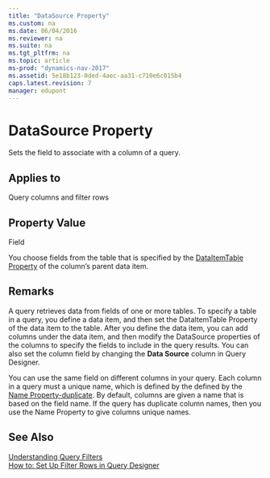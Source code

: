 ```yaml
---
title: "DataSource Property"
ms.custom: na
ms.date: 06/04/2016
ms.reviewer: na
ms.suite: na
ms.tgt_pltfrm: na
ms.topic: article
ms-prod: "dynamics-nav-2017"
ms.assetid: 5e18b123-0ded-4aec-aa31-c710e6c015b4
caps.latest.revision: 7
manager: edupont
---
```

# DataSource Property
Sets the field to associate with a column of a query.  
  
## Applies to  
 Query columns and filter rows  
  
## Property Value  
 Field  
  
 You choose fields from the table that is specified by the [DataItemTable Property](DataItemTable-Property.md) of the column’s parent data item.  
  
## Remarks  
 A query retrieves data from fields of one or more tables. To specify a table in a query, you define a data item, and then set the DataItemTable Property of the data item to the table. After you define the data item, you can add columns under the data item, and then modify the DataSource properties of the columns to specify the fields to include in the query results. You can also set the column field by changing the **Data Source** column in Query Designer.  
  
 You can use the same field on different columns in your query. Each column in a query must a unique name, which is defined by the defined by the [Name Property-duplicate](Name-Property-duplicate.md). By default, columns are given a name that is based on the field name. If the query has duplicate column names, then you use the Name Property to give columns unique names.  
  
## See Also  
 [Understanding Query Filters](Understanding-Query-Filters.md)   
 [How to: Set Up Filter Rows in Query Designer](How-to--Set%20Up%20Filter%20Rows%20in%20Query%20Designer.md)